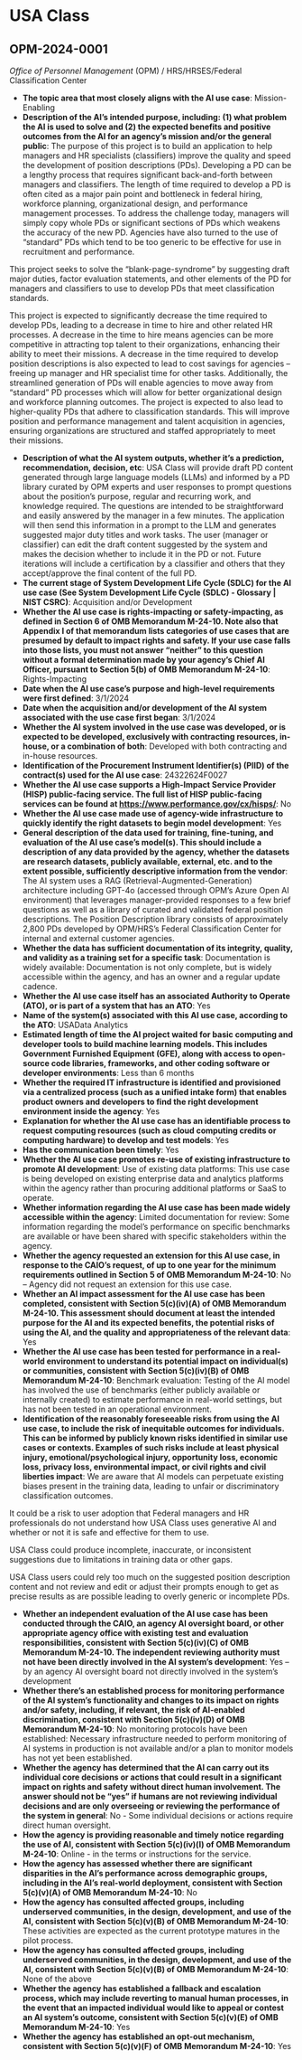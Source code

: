 # USA Class
## OPM-2024-0001
_Office of Personnel Management_ (OPM) / HRS/HRSES/Federal Classification Center


+ **The topic area that most closely aligns with the AI use case**: Mission-Enabling
+ **Description of the AI’s intended purpose, including: (1) what problem the AI is used to solve and (2) the expected benefits and positive outcomes from the AI for an agency’s mission and/or the general public**: The purpose of this project is to build an application to help managers and HR specialists (classifiers) improve the quality and speed the development of position descriptions (PDs). Developing a PD can be a lengthy process that requires significant back-and-forth between managers and classifiers. The length of time required to develop a PD is often cited as a major pain point and bottleneck in federal hiring, workforce planning, organizational design, and performance management processes. To address the challenge today, managers will simply copy whole PDs or significant sections of PDs which weakens the accuracy of the new PD. Agencies have also turned to the use of “standard” PDs which tend to be too generic to be effective for use in recruitment and performance.

This project seeks to solve the “blank-page-syndrome” by suggesting draft major duties, factor evaluation statements, and other elements of the PD for managers and classifiers to use to develop PDs that meet classification standards.

This project is expected to significantly decrease the time required to develop PDs, leading to a decrease in time to hire and other related HR processes. A decrease in the time to hire means agencies can be more competitive in attracting top talent to their organizations, enhancing their ability to meet their missions. A decrease in the time required to develop position descriptions is also expected to lead to cost savings for agencies – freeing up manager and HR specialist time for other tasks. Additionally, the streamlined generation of PDs will enable agencies to move away from “standard” PD processes which will allow for better organizational design and workforce planning outcomes. The project is expected to also lead to higher-quality PDs that adhere to classification standards. This will improve position and performance management and talent acquisition in agencies, ensuring organizations are structured and staffed appropriately to meet their missions.
+ **Description of what the AI system outputs, whether it’s a prediction, recommendation, decision, etc**: USA Class will provide draft PD content generated through large language models (LLMs) and informed by a PD library curated by OPM experts and user responses to prompt questions about the position’s purpose, regular and recurring work, and knowledge required. The questions are intended to be straightforward and easily answered by the manager in a few minutes. The application will then send this information in a prompt to the LLM and generates suggested major duty titles and work tasks. The user (manager or classifier) can edit the draft content suggested by the system and makes the decision whether to include it in the PD or not. Future iterations will include a certification by a classifier and others that they accept/approve the final content of the full PD.
+ **The current stage of System Development Life Cycle (SDLC) for the AI use case (See System Development Life Cycle (SDLC) - Glossary | NIST CSRC)**: Acquisition and/or Development
+ **Whether the AI use case is rights-impacting or safety-impacting, as defined in Section 6 of OMB Memorandum M-24-10. Note also that Appendix I of that memorandum lists categories of use cases that are presumed by default to impact rights and safety. If your use case falls into those lists, you must not answer “neither” to this question without a formal determination made by your agency’s Chief AI Officer, pursuant to Section 5(b) of OMB Memorandum M-24-10**: Rights-Impacting
+ **Date when the AI use case’s purpose and high-level requirements were first defined**: 3/1/2024
+ **Date when the acquisition and/or development of the AI system associated with the use case first began**: 3/1/2024
+ **Whether the AI system involved in the use case was developed, or is expected to be developed, exclusively with contracting resources, in-house, or a combination of both**: Developed with both contracting and in-house resources.
+ **Identification of the Procurement Instrument Identifier(s) (PIID) of the contract(s) used for the AI use case**: 24322624F0027
+ **Whether the AI use case supports a High-Impact Service Provider (HISP) public-facing service. The full list of HISP public-facing services can be found at https://www.performance.gov/cx/hisps/**: No
+ **Whether the AI use case made use of agency-wide infrastructure to quickly identify the right datasets to begin model development**: Yes
+ **General description of the data used for training, fine-tuning, and evaluation of the AI use case’s model(s). This should include a description of any data provided by the agency, whether the datasets are research datasets, publicly available, external, etc. and to the extent possible, sufficiently descriptive information from the vendor**: The AI system uses a RAG (Retrieval-Augmented-Generation) architecture including GPT-4o (accessed through OPM’s Azure Open AI environment) that leverages manager-provided responses to a few brief questions as well as a library of curated and validated federal position descriptions. The Position Description library consists of approximately 2,800 PDs developed by OPM/HRS’s Federal Classification Center for internal and external customer agencies.
+ **Whether the data has sufficient documentation of its integrity, quality, and validity as a training set for a specific task**: Documentation is widely available: Documentation is not only complete, but is widely accessible within the agency, and has an owner and a regular update cadence.
+ **Whether the AI use case itself has an associated Authority to Operate (ATO), or is part of a system that has an ATO**: Yes
+ **Name of the system(s) associated with this AI use case, according to the ATO**: USAData Analytics
+ **Estimated length of time the AI project waited for basic computing and developer tools to build machine learning models. This includes Government Furnished Equipment (GFE), along with access to open-source code libraries, frameworks, and other coding software or developer environments**: Less than 6 months
+ **Whether the required IT infrastructure is identified and provisioned via a centralized process (such as a unified intake form) that enables product owners and developers to find the right development environment inside the agency**: Yes
+ **Explanation for whether the AI use case has an identifiable process to request computing resources (such as cloud computing credits or computing hardware) to develop and test models**: Yes
+ **Has the communication been timely**: Yes
+ **Whether the AI use case promotes re-use of existing infrastructure to promote AI development**: Use of existing data platforms: This use case is being developed on existing enterprise data and analytics platforms within the agency rather than procuring additional platforms or SaaS to operate.
+ **Whether information regarding the AI use case has been made widely accessible within the agency**: Limited documentation for review: Some information regarding the model’s performance on specific benchmarks are available or have been shared with specific stakeholders within the agency.
+ **Whether the agency requested an extension for this AI use case, in response to the CAIO’s request, of up to one year for the minimum requirements outlined in Section 5 of OMB Memorandum M-24-10**: No – Agency did not request an extension for this use case.
+ **Whether an AI impact assessment for the AI use case has been completed, consistent with Section 5(c)(iv)(A) of OMB Memorandum M-24-10. This assessment should document at least the intended purpose for the AI and its expected benefits, the potential risks of using the AI, and the quality and appropriateness of the relevant data**: Yes
+ **Whether the AI use case has been tested for performance in a real-world environment to understand its potential impact on individual(s) or communities, consistent with Section 5(c)(iv)(B) of OMB Memorandum M-24-10**: Benchmark evaluation: Testing of the AI model has involved the use of benchmarks (either publicly available or internally created) to estimate performance in real-world settings, but has not been tested in an operational environment.
+ **Identification of the reasonably foreseeable risks from using the AI use case, to include the risk of inequitable outcomes for individuals. This can be informed by publicly known risks identified in similar use cases or contexts. Examples of such risks include at least physical injury, emotional/psychological injury, opportunity loss, economic loss, privacy loss, environmental impact, or civil rights and civil liberties impact**: We are aware that AI models can perpetuate existing biases present in the training data, leading to unfair or discriminatory classification outcomes. 

It could be a risk to user adoption that Federal managers and HR professionals do not understand how USA Class uses generative AI and whether or not it is safe and effective for them to use.

USA Class could produce incomplete, inaccurate, or inconsistent suggestions due to limitations in training data or other gaps. 

USA Class users could rely too much on the suggested position description content and not review and edit or adjust their prompts enough to get as precise results as are possible leading to overly generic or incomplete PDs.
+ **Whether an independent evaluation of the AI use case has been conducted through the CAIO, an agency AI oversight board, or other appropriate agency office with existing test and evaluation responsibilities, consistent with Section 5(c)(iv)(C) of OMB Memorandum M-24-10. The independent reviewing authority must not have been directly involved in the AI system’s development**: Yes – by an agency AI oversight board not directly involved in the system’s development
+ **Whether there’s an established process for monitoring performance of the AI system’s functionality and changes to its impact on rights and/or safety, including, if relevant, the risk of AI-enabled discrimination, consistent with Section 5(c)(iv)(D) of OMB Memorandum M-24-10**: No monitoring protocols have been established: Necessary infrastructure needed to perform monitoring of AI systems in production is not available and/or a plan to monitor models has not yet been established.
+ **Whether the agency has determined that the AI can carry out its individual core decisions or actions that could result in a significant impact on rights and safety without direct human involvement. The answer should not be “yes” if humans are not reviewing individual decisions and are only overseeing or reviewing the performance of the system in general**: No - Some individual decisions or actions require direct human oversight.
+ **How the agency is providing reasonable and timely notice regarding the use of AI, consistent with Section 5(c)(iv)(I) of OMB Memorandum M-24-10**: Online - in the terms or instructions for the service.
+ **How the agency has assessed whether there are significant disparities in the AI’s performance across demographic groups, including in the AI’s real-world deployment, consistent with Section 5(c)(v)(A) of OMB Memorandum M-24-10**: No
+ **How the agency has consulted affected groups, including underserved communities, in the design, development, and use of the AI, consistent with Section 5(c)(v)(B) of OMB Memorandum M-24-10**: These activities are expected as the current prototype matures in the pilot process.
+ **How the agency has consulted affected groups, including underserved communities, in the design, development, and use of the AI, consistent with Section 5(c)(v)(B) of OMB Memorandum M-24-10**: None of the above
+ **Whether the agency has established a fallback and escalation process, which may include reverting to manual human processes, in the event that an impacted individual would like to appeal or contest an AI system’s outcome, consistent with Section 5(c)(v)(E) of OMB Memorandum M-24-10**: Yes
+ **Whether the agency has established an opt-out mechanism, consistent with Section 5(c)(v)(F) of OMB Memorandum M-24-10**: Yes